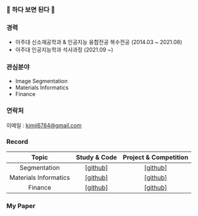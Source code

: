 ### 👋 하다 보면 된다 👋

### 경력
- 아주대 신소재공학과 & 인공지능 융합전공 복수전공 (2014.03 ~ 2021.08)
- 아주대 인공지능학과 석사과정 (2021.09 ~)

### 관심분야
- Image Segmentation
- Materials Informatics
- Finance

### 연락처
이메일 : kimji6784@gmail.com

### Record
Topic | Study & Code | Project & Competition
:---: | :---: | :---: |
Segmentation | [[github]](https://github.com/kgh6784/segmentation) | [[github]]() |
Materials Informatics | [[github]](https://github.com/kgh6784/mse_ai) | [[github]]() |
Finance | [[github]]() | [[github]]() |

### My Paper

